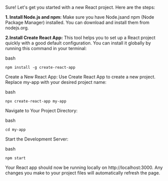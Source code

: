 Sure! Let's get you started with a new React project. Here are the steps:

**1. Install Node.js and npm:** Make sure you have Node.jsand npm (Node Package Manager) installed. You can download and install them from nodejs.org.

**2.Install Create React App:** This tool helps you to set up a React project quickly with a good default configuration. You can install it globally by running this command in your terminal:

bash

```
npm install -g create-react-app
```

Create a New React App: Use Create React App to create a new project. Replace my-app with your desired project name:

bash

```
npx create-react-app my-app
```

Navigate to Your Project Directory:

bash

```
cd my-app
```

Start the Development Server:

bash

```
npm start
```

Your React app should now be running locally on http://localhost:3000. Any changes you make to your project files will automatically refresh the page.
